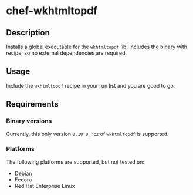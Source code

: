 chef-wkhtmltopdf
================

Description
-----------

Installs a global executable for the `wkhtmltopdf` lib.  Includes the binary
with recipe, so no external dependencies are required.


Usage
-----

Include the `wkhtmltopdf` recipe in your run list and you are good to go.


Requirements
------------

### Binary versions

Currently, this only version `0.10.0_rc2` of `wkhtmltopdf` is supported.


### Platforms

The following platforms are supported, but not tested on:

* Debian
* Fedora
* Red Hat Enterprise Linux


